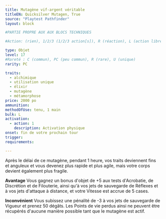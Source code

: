 ```yaml
---
title: Mutagène vif-argent véritable
titleEN: Quicksilver Mutagen, True
source: "Playtest Pathfinder"
layout: block

#PARTIE PROPRE AUX AUX BLOCS TECHNIQUES

#Action: (rien), 1/2/3 (1/2/3 action[s]), R (réaction), L (action libre)

type: Objet
level: 17
#Rareté : C (commun), PC (peu commun), R (rare), U (unique)
rarity: PC

traits:
  - alchimique
  - utilisation unique
  - élixir
  - mutagène
  - métamorphose
price: 2000 po
ammunition:
methodOfUse: tenu, 1 main
bulk: L
activation: 
  - action: 1
    description: Activation physique
onset: fin de votre prochain tour
trigger:
requirements:

---
```


Après le délai de ce mutagène, pendant 1 heure, vos traits deviennent fins et anguleux et vous devenez plus rapide et plus agile, mais votre corps devient également plus fragile.

**Avantage** Vous gagnez un bonus d'objet de +5 aux tests d'Acrobatie, de Discrétion et de Filouterie, ainsi qu'à vos jets de sauvegarde de Réflexes et à vos jets d'attaque à distance, et votre Vitesse est accrue de 5 cases.

**Inconvénient** Vous subissez une pénalité de -3 à vos jets de sauvegarde de Vigueur et prenez 50 dégâts. Les Points de vie perdus ainsi ne peuvent être récupérés d'aucune manière possible tant que le mutagène est actif.